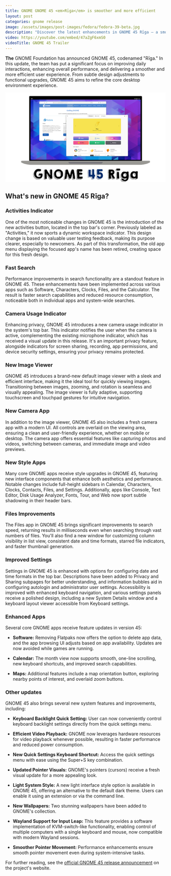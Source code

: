 ```yaml
---
title: GNOME GNOME 45 <em>Rīga</em> is smoother and more efficient
layout: post
categories: gnome release
image: /assets/images/post-images/fedora/fedora-39-beta.jpg
description: "Discover the latest enhancements in GNOME 45 Rīga – a smoother, more efficient desktop experience with improved search, privacy features, and stylish app upgrades. Explore what's new!"
video: https://youtube.com/embed/47aZgF6xmS0
videoTitle: GNOME 45 Trailer
---
```


**The** GNOME Foundation has announced GNOME 45, codenamed "Rīga." In this update, the team has put a significant focus on improving daily interactions, enhancing overall performance, and delivering a smoother and more efficient user experience. From subtle design adjustments to functional upgrades, GNOME 45 aims to refine the core desktop environment experience.

![GNOME 45 featured image](/assets/images/post-images/gnome/gnome-45.jpg)

## What's new in GNOME 45 Rīga?

### Activities Indicator  
One of the most noticeable changes in GNOME 45 is the introduction of the new activities button, located in the top bar's corner. Previously labeled as "Activities," it now sports a dynamic workspace indicator. This design change is based on valuable user testing feedback, making its purpose clearer, especially to newcomers. As part of this transformation, the old app menu displaying the focused app's name has been retired, creating space for this fresh design.

### Fast Search  
Performance improvements in search functionality are a standout feature in GNOME 45. These enhancements have been implemented across various apps such as Software, Characters, Clocks, Files, and the Calculator. The result is faster search capabilities and reduced resource consumption, noticeable both in individual apps and system-wide searches.

### Camera Usage Indicator  
Enhancing privacy, GNOME 45 introduces a new camera usage indicator in the system's top bar. This indicator notifies the user when the camera is active, complementing the existing microphone indicator, which has received a visual update in this release. It's an important privacy feature, alongside indicators for screen sharing, recording, app permissions, and device security settings, ensuring your privacy remains protected.

### New Image Viewer  
GNOME 45 introduces a brand-new default image viewer with a sleek and efficient interface, making it the ideal tool for quickly viewing images. Transitioning between images, zooming, and rotation is seamless and visually appealing. The image viewer is fully adaptive, supporting touchscreen and touchpad gestures for intuitive navigation.

### New Camera App  
In addition to the image viewer, GNOME 45 also includes a fresh camera app with a modern UI. All controls are overlaid on the viewing area, ensuring a clean and user-friendly experience, whether on mobile or desktop. The camera app offers essential features like capturing photos and videos, switching between cameras, and immediate image and video previews.

### New Style Apps  
Many core GNOME apps receive style upgrades in GNOME 45, featuring new interface components that enhance both aesthetics and performance. Notable changes include full-height sidebars in Calendar, Characters, Clocks, Contacts, Files, and Settings. Additionally, apps like Console, Text Editor, Disk Usage Analyzer, Fonts, Tour, and Web now sport subtle shadowing in their header bars.

### Files Improvements  
The Files app in GNOME 45 brings significant improvements to search speed, returning results in milliseconds even when searching through vast numbers of files. You'll also find a new window for customizing column visibility in list view, consistent date and time formats, starred file indicators, and faster thumbnail generation.

### Improved Settings  
Settings in GNOME 45 is enhanced with options for configuring date and time formats in the top bar. Descriptions have been added to Privacy and Sharing subpages for better understanding, and information bubbles aid in configuring autologin and administrator user settings. Accessibility is improved with enhanced keyboard navigation, and various settings panels receive a polished design, including a new System Details window and a keyboard layout viewer accessible from Keyboard settings.

### Enhanced Apps  
Several core GNOME apps receive feature updates in version 45:

- **Software:** Removing Flatpaks now offers the option to delete app data, and the app browsing UI adjusts based on app availability. Updates are now avoided while games are running.
  
- **Calendar:** The month view now supports smooth, one-line scrolling, new keyboard shortcuts, and improved search capabilities.

- **Maps:** Additional features include a map orientation button, exploring nearby points of interest, and overlaid zoom buttons.

### Other updates
GNOME 45 also brings several new system features and improvements, including:

- **Keyboard Backlight Quick Setting:** User can now conveniently control keyboard backlight settings directly from the quick settings menu.
  
- **Efficient Video Playback:** GNOME now leverages hardware resources for video playback whenever possible, resulting in faster performance and reduced power consumption.

- **New Quick Settings Keyboard Shortcut:** Access the quick settings menu with ease using the Super+S key combination.

- **Updated Pointer Visuals:** GNOME's pointers (cursors) receive a fresh visual update for a more appealing look.

- **Light System Style:** A new light interface style option is available in GNOME 45, offering an alternative to the default dark theme. Users can enable it using an extension or via the command line.

- **New Wallpapers:** Two stunning wallpapers have been added to GNOME's collection.

- **Wayland Support for Input Leap:** This feature provides a software implementation of KVM-switch-like functionality, enabling control of multiple computers with a single keyboard and mouse, now compatible with modern Wayland sessions.

- **Smoother Pointer Movement:** Performance enhancements ensure smooth pointer movement even during system-intensive tasks.

For further reading, see the [official GNOME 45 release announcement](https://release.gnome.org/45/) on the project's website.